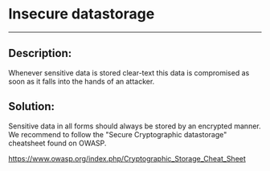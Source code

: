 # Insecure datastorage
-------

## Description:

Whenever sensitive data is stored clear-text this data is compromised as soon as it
falls into the hands of an attacker.

## Solution:

Sensitive data in all forms should always be stored by an encrypted manner.
We recommend to follow the "Secure Cryptographic datastorage" cheatsheet found on OWASP.

https://www.owasp.org/index.php/Cryptographic_Storage_Cheat_Sheet
